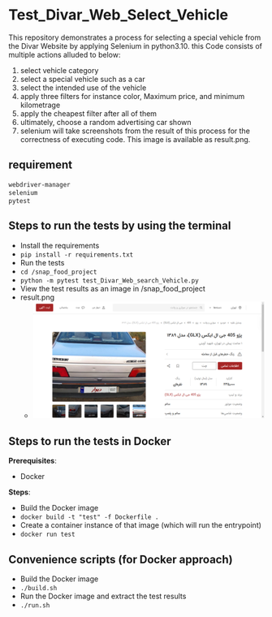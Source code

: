 # Test_Divar_Web_Select_Vehicle

This repository demonstrates a process for selecting a special vehicle from the Divar Website by applying Selenium in python3.10.
this Code consists of multiple actions alluded to below:
1) select vehicle category
2) select a special vehicle such as a car
3) select the intended use of the vehicle
4) apply three filters for instance color, Maximum price, and minimum kilometrage
5) apply the cheapest filter after all of them
6) ultimately, choose a random advertising car shown
7) selenium will take screenshots from the result of this process for the correctness of executing code. This image is available as result.png.

## requirement
    webdriver-manager
    selenium 
    pytest
    
## Steps to run the tests by using the terminal 

- Install the requirements
- `pip install -r requirements.txt`
- Run the tests
- `cd /snap_food_project`
- `python -m pytest test_Divar_Web_search_Vehicle.py`
- View the test results as an image in /snap_food_project
- result.png
    - ![Image Alt Text](result.png)

## Steps to run the tests in Docker

**Prerequisites**:

- Docker

**Steps**:

- Build the Docker image
- `docker build -t "test" -f Dockerfile .`
- Create a container instance of that image (which will run the entrypoint)
- `docker run test`

## Convenience scripts (for Docker approach)

- Build the Docker image
- `./build.sh`
- Run the Docker image and extract the test results
- `./run.sh`
